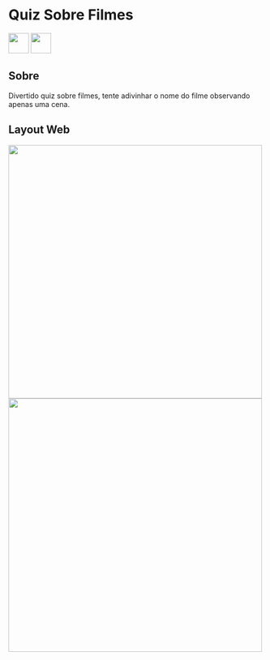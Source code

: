 # Quiz Sobre Filmes
<img src="https://media.giphy.com/media/2eKfq00HWfb91flICf/giphy.gif" width="40"/> <img src="https://media.giphy.com/media/VeBcPQ8afEgvTWQMt3/giphy.gif" width="40"/>
## Sobre
<p>Divertido quiz sobre filmes, tente adivinhar o nome do filme observando apenas uma cena.</p>

## Layout Web
<img src="imgs/questao.PNG" width="500"/>
<img src="imgs/resultado.PNG" width="500"/>
